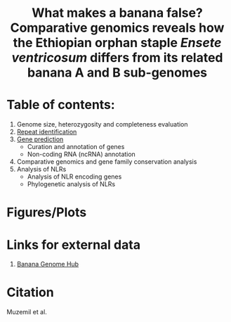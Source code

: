  # <h1 style="text-align: center;">What makes a banana false? Comparative genomics reveals how the Ethiopian orphan staple *Ensete ventricosum* differs from its related banana A and B sub-genomes</h1>

# Table of contents:
1. Genome size, heterozygosity and completeness evaluation
2. [Repeat identification](repeat_identification/repeat_identfication.md)
3. [Gene prediction](gene_prediction/gene_prediction.md)
   - Curation and annotation of genes
   - Non-coding RNA (ncRNA) annotation
4. Comparative genomics and gene family conservation analysis
5. Analysis of NLRs
   - Analysis of NLR encoding genes
   - Phylogenetic analysis of NLRs

# Figures/Plots

# Links for external data
1. [Banana Genome Hub](https://banana-genome-hub.southgreen.fr)

# Citation 
Muzemil et al. 
